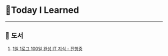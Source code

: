 # 🚩Today I Learned

---

## 📘 도서
1. [1일 1로그 100일 완성 IT 지식 - 진행중](Book/1일%201로그%20100일%20완성%20IT%20지식)